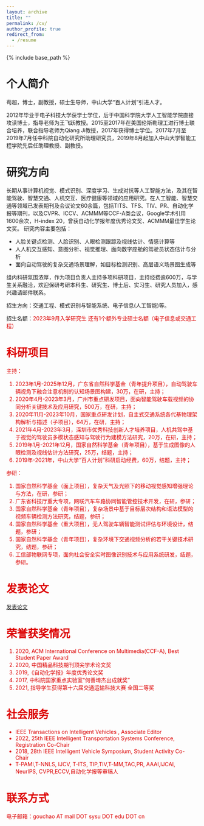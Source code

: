 ```yaml
---
layout: archive
title: ""
permalink: /cv/
author_profile: true
redirect_from:
  - /resume
---
```


{% include base_path %}

个人简介
======
苟超，博士，副教授，硕士生导师，中山大学“百人计划”引进人才。

2012年毕业于电子科技大学获学士学位，后于中国科学院大学人工智能学院直接攻读博士，指导老师为王飞跃教授。2015至2017年在美国伦斯勒理工进行博士联合培养，联合指导老师为Qiang Ji教授，2017年获得博士学位。2017年7月至2019年7月任中科院自动化研究所助理研究员，2019年8月起加入中山大学智能工程学院先后任助理教授、副教授。

研究方向
======
长期从事计算机视觉、模式识别、深度学习、生成对抗等人工智能方法，及其在智能驾驶、智慧交通、人机交互、医疗健康等领域的应用研究。在人工智能、智慧交通等领域已发表期刊及会议论文60余篇，包括TITS、TFS、TIV、PR、自动化学报等期刊，以及CVPR、ICCV、ACMMM等CCF-A类会议，Google学术引用1600余次，H-index 20，曾获自动化学报年度优秀论文奖、ACMMM最佳学生论文奖。
研究内容主要包括：

* 人脸关键点检测、人脸识别、人眼检测跟踪及视线估计、情感计算等
* 人人机交互感知、意图分析、视觉推理、面向数字座舱的驾驶员状态估计与分析
* 面向自动驾驶的复杂交通场景理解，如目标检测识别、高层语义场景图生成等

组内科研氛围浓厚，作为项目负责人主持多项科研项目，主持经费逾600万，与学生关系融洽，欢迎保研考研本科生、研究生、博士后、实习生、研究人员加入，感兴趣请邮件联系。

招生方向：交通工程、模式识别与智能系统、电子信息(人工智能)等。

招生名额：<font color="#dd0000">2023年9月入学研究生 还有1个额外专业硕士名额（电子信息或交通工程）

科研项目
======
主持：
1.	2023年1月-2025年12月，广东省自然科学基金（青年提升项目），自动驾驶车辆视角下融合注意机制的认知场景图构建，30万，在研，主持；
2.	2020年4月-2023年3月，广州市重点研发项目，面向智能驾驶车载视频的协同分析关键技术及应用研究，500万，在研，主持；
3.	2020年11月-2023年10月，国家重点研发计划，自主式交通系统各代基物理架构解析与描述（子项目），64万，在研，主持；
4.	2021年4月-2023年3月，深圳市优秀科技创新人才培养项目，人机共驾中基于视觉的驾驶员多模状态感知与驾驶行为建模方法研究，20万，在研，主持；
5.	2019年1月-2021年12月，国家自然科学基金（青年项目），基于生成图像的人眼检测及视线估计方法研究，25万，结题，主持；
6.  2019年-2021年，中山大学“百人计划”科研启动经费，60万，结题，主持；

参研：
1.	国家自然科学基金（面上项目），复杂天气及光照下的移动视觉感知增强理论与方法，在研，参研；
2.  广东省科技厅重大专项，网联汽车车路协同智能管控技术开发，在研，参研；
3.	国家自然科学基金（青年项目），复杂场景中基于目标层次结构和语法模型的视频车辆检测方法研究，结题，参研；
4.	国家自然科学基金（重大项目），无人驾驶车辆智能测试评估与环境设计，结题，参研；
5.	国家自然科学基金（青年项目），复杂环境下交通视频分析的若干关键技术研究，结题，参研；
6.	工信部物联网专项，面向社会安全实时图像识别技术与应用系统研发，结题，参研。 


发表论文
======
[发表论文](https://chaogou.github.io/publications/)   
  
荣誉获奖情况
======
1.	2020, ACM International Conference on Multimedia(CCF-A), Best Student Paper Award
2.	2020, 中国精品科技期刊顶尖学术论文奖
3.	2019,《自动化学报》年度优秀论文奖
4.	2017, 中科院国家重点实验室“何善堉杰出成就奖” 
5.	2021, 指导学生获得第十六届交通运输科技大赛 全国二等奖

社会服务
======
* IEEE Transactions on Intelligent Vehicles , Associate Editor
* 2022, 25th IEEE Intelligent Transportation Systems Conference, Registration Co-Chair
* 2018, 28th  IEEE Intelligent Vehicle Symposium, Student Activity Co-Chair
* T-PAMI,T-NNLS, IJCV, T-ITS, TIP,TIV,T-MM,TAC,PR, AAAI,IJCAI, NeurlPS, CVPR,ECCV,自动化学报等审稿人

联系方式
======
电子邮箱：gouchao AT mail DOT sysu DOT edu DOT cn

